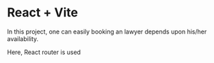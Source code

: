 # React + Vite

In this project, one can easily booking an lawyer depends upon his/her availability.


Here, React router is used
